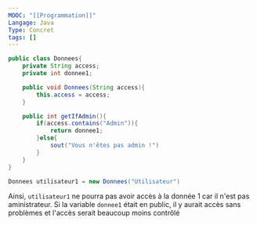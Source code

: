 ```yaml
---
MOOC: "[[Programmation]]"
Langage: Java
Type: Concret
tags: []
---
```

```Java
public class Donnees{
	private String access;
	private int donnee1;

	public void Donnees(String access){
		this.access = access;
	}

	public int getIfAdmin(){
		if(access.contains("Admin")){
			return donnee1;
		}else{
			sout("Vous n'êtes pas admin !")
		}
	}
}

Donnees utilisateur1 = new Donnees("Utilisateur")
```
Ainsi, `utilisateur1` ne pourra pas avoir accès à la donnée 1 car il n'est pas aministrateur. Si la variable `donnee1` était en public, il  y aurait accès sans problèmes et l'accès serait beaucoup moins contrôlé